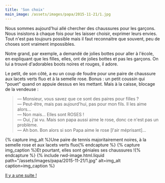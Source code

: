 ```yaml
---
title: 'Son choix'
main_image: /assets/images/papa/2015-11-21/1.jpg
---
```


Nous sommes aujourd'hui allé chercher des chaussures pour les garçons. Nous
insistons à chaque fois pour les laisser choisir, exprimer leurs envies. Tout
n'est pas toujours possible mais il faut reconnaitre que souvent, peu de choses
sont vraiment impossibles.

Notre grand, par exemple, a demandé de jolies bottes pour aller à l'école, en
expliquant que les filles, elles, ont de jolies bottes et pas les garçons. On
lui a trouvé d'adorables boots noires et rouges, il adore.

Le petit, de son côté, a eu un coup de foudre pour une paire de chaussure aux
lacets verts fluo et à la semelle rose. Bonus : un petit coussin qui "pouet"
quand on appuie dessus en les mettant. Mais à la caisse, blocage de la vendeuse
:

> — Monsieur, vous savez que ce sont des paires pour filles ?  
> — Peut-être, mais pas aujourd'hui, pas pour mon fils. Il les aime alors...  
> — Non mais... Elles sont ROSES !  
> — Oui, j'ai vu. Mais son papa aussi aime le rose, donc ce n'est pas un
> problème.  
> — Ah bon. Bon alors si son Papa aime le rose [l'air méprisant]...

{% capture img_alt %}Une paire de tennis majoritairement noires, à la semelle
rose et aux lacets verts fluo{% endcapture %} {% capture img_caption %}Et
pourtant, elles sont géniales ses chaussures !{% endcapture %}
{% include rwd-image.html.liquid
path="/assets/images/papa/2015-11-21/1.jpg"
alt=img_alt
caption=img_caption
%}

[Il y a une suite !](/2015/11/son-choix-suite/)
